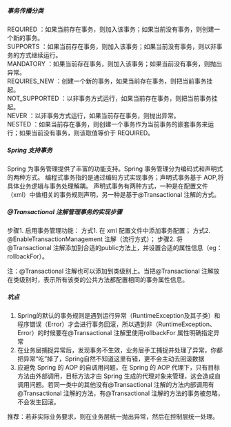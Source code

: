 ##### 事务传播分类
REQUIRED ：如果当前存在事务，则加入该事务；如果当前没有事务，则创建一个新的事务。  
SUPPORTS ：如果当前存在事务，则加入该事务；如果当前没有事务，则以非事务的方式继续运行。  
MANDATORY ：如果当前存在事务，则加入该事务；如果当前没有事务，则抛出异常。  
REQUIRES_NEW ：创建一个新的事务，如果当前存在事务，则把当前事务挂起。  
NOT_SUPPORTED ：以非事务方式运行，如果当前存在事务，则把当前事务挂起。  
NEVER ：以非事务方式运行，如果当前存在事务，则抛出异常。  
NESTED ：如果当前存在事务，则创建一个事务作为当前事务的嵌套事务来运行；如果当前没有事务，则该取值等价于 REQUIRED。  

##### Spring 支持事务
Spring 为事务管理提供了丰富的功能支持。Spring 事务管理分为编码式和声明式的两种方式。
编程式事务指的是通过编码方式实现事务；声明式事务基于 AOP,将具体业务逻辑与事务处理解耦。
声明式事务有两种方式，一种是在配置文件（xml）中做相关的事务规则声明，另一种是基于@Transactional 注解的方式。

##### @Transactional 注解管理事务的实现步骤
步骤1. 启用事务管理功能：
    方式1. 在 xml 配置文件中添加事务配置；
    方式2. @EnableTransactionManagement 注解（流行方式）；
步骤2. 将@Transactional 注解添加到合适的public方法上，并设置合适的属性信息（eg：rollbackFor）。    

注：@Transactional 注解也可以添加到类级别上。当把@Transactional 注解放在类级别时，表示所有该类的公共方法都配置相同的事务属性信息。

##### 坑点
1. Spring的默认的事务规则是遇到运行异常（RuntimeException及其子类）和程序错误（Error）才会进行事务回滚，所以遇到非（RuntimeException、Error）的时候要在@Transactional 注解里使用rollbackFor 属性明确指定异常
2. 在业务层捕捉异常后，发现事务不生效，业务层手工捕捉并处理了异常，你都把异常“吃”掉了，Spring自然不知道这里有错，更不会主动去回滚数据 
3. 应避免 Spring 的 AOP 的自调用问题，在 Spring 的 AOP 代理下，只有目标方法由外部调用，目标方法才由 Spring 生成的代理对象来管理，这会造成自调用问题。若同一类中的其他没有@Transactional 注解的方法内部调用有@Transactional 注解的方法，有@Transactional 注解的方法的事务被忽略，不会发生回滚。

推荐：若非实际业务要求，则在业务层统一抛出异常，然后在控制层统一处理。  